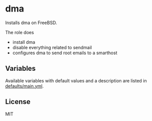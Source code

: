# dma

Installs dma on FreeBSD.

The role does
- install dma
- disable everything related to sendmail
- configures dma to send root emails to a smarthost

## Variables

Available variables with default values and a description are listed in
[defaults/main.yml](defaults/main.yml).

## License

MIT
